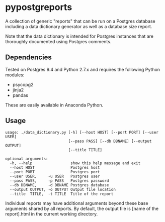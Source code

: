 # pypostgreports
A collection of generic "reports" that can be run on a Postgres 
database including a data dictionary generator as well as a 
database size report.

Note that the data dictionary is intended for Postgres instances
that are thoroughly documented using Postgres comments. 

## Dependencies
Tested on Postgres 9.4 and Python 2.7.x and requires the following Python modules:

  * psycopg2
  * jinja2
  * pandas

These are easily available in Anaconda Python.

## Usage

    usage: ./data_dictionary.py [-h] [--host HOST] [--port PORT] [--user USER]
                                [--pass PASS] [--db DBNAME] [--output OUTPUT]
                                [--title TITLE]
    
    optional arguments:
      -h, --help                 show this help message and exit
      --host HOST                Postgres host
      --port PORT                Postgres port
      --user USER,     -u USER   Postgres user
      --pass PASS,     -p PASS   Postgres password
      --db DBNAME,     -d DBNAME Postgres database
      --output OUTPUT, -o OUTPUT Output file location
      --title  TITLE,  -t TITLE  Title of the report 

Individual reports may have additional arguments beyond these base arguments
shared by all reports. By default, the output file is [name of the report].html
in the current working directory.
    
